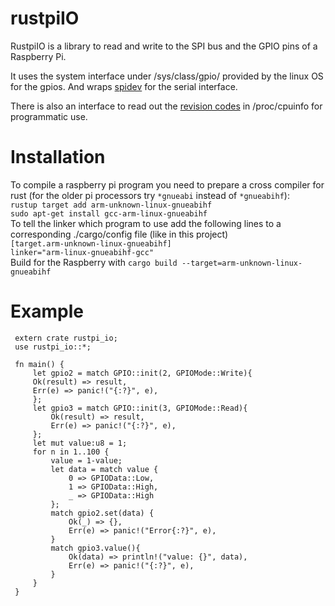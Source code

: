 # rustpiIO
RustpiIO is a library to read and write to the SPI bus and the GPIO pins of a Raspberry Pi.

It uses the system interface under /sys/class/gpio/ provided by the linux OS for the gpios. And wraps [spidev](https://crates.io/crates/spidev) for the serial interface.

There is also an interface to read out the [revision codes](https://www.raspberrypi.org/documentation/hardware/raspberrypi/revision-codes/README.md) in /proc/cpuinfo for programmatic use.

# Installation
To compile a raspberry pi program you need to prepare a cross compiler for rust
(for the older pi processors try `*gnueabi` instead of `*gnueabihf`):  
`rustup target add arm-unknown-linux-gnueabihf`  
`sudo apt-get install gcc-arm-linux-gnueabihf`  
To tell the linker which program to use add the following lines to a corresponding
./cargo/config file (like in this project)  
`[target.arm-unknown-linux-gnueabihf]`  
`linker="arm-linux-gnueabihf-gcc"`  
Build for the Raspberry with `cargo build --target=arm-unknown-linux-gnueabihf`  


# Example  

```
 extern crate rustpi_io;
 use rustpi_io::*;

 fn main() {
     let gpio2 = match GPIO::init(2, GPIOMode::Write){
     Ok(result) => result,
     Err(e) => panic!("{:?}", e),
     };
     let gpio3 = match GPIO::init(3, GPIOMode::Read){
         Ok(result) => result,
         Err(e) => panic!("{:?}", e),
     };
     let mut value:u8 = 1;
     for n in 1..100 {
         value = 1-value;
         let data = match value {
             0 => GPIOData::Low,
             1 => GPIOData::High,
             _ => GPIOData::High
         };
         match gpio2.set(data) {
             Ok(_) => {},
             Err(e) => panic!("Error{:?}", e),
         }
         match gpio3.value(){
             Ok(data) => println!("value: {}", data),
             Err(e) => panic!("{:?}", e),
         }
     }
 }
```